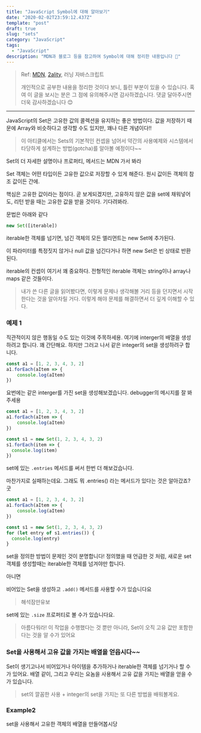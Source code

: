 ```yaml
---
title: "JavaScript Symbol에 대해 알아보기"
date: "2020-02-02T23:59:12.437Z"
template: "post"
draft: true
slug: "sets"
category: "JavaScript"
tags:
  - "JavaScript"
description: "MDN과 블로그 등을 참고하여 Symbol에 대해 정리한 내용입니다 📖"
---
```


> Ref: [MDN](https://developer.mozilla.org/en-US/docs/Glossary/Symbol), [2ality](https://2ality.com/2014/12/es6-symbols.html), 러닝 자바스크립트
>
> 개인적으로 공부한 내용을 정리한 것이다 보니, 틀린 부분이 있을 수 있습니다. 혹여 이 글을 보시는 분은 그 점에 유의해주시면 감사하겠습니다. 댓글 달아주시면 더욱 감사하겠습니다 😊

---

JavaScript의 Set은 고유한 값의 콜렉션을 유지하는 좋은 방법이다. 값을 저장하기 때문에 Array와 비슷하다고 생각할 수도 있지만, 꽤나 다른 개념이다!!

> 이 아티클에서는 Sets의 기본적인 컨셉을 넘어서 약간의 사용예제와 시스템에서 타당하게 설계하는 방법(gotcha)를 알아볼 예정이다~~

Set의 더 자세한 설명이나 프로퍼티, 메서드는 MDN 가서 봐라

Set 객체는 어떤 타입이든 고유한 값으로 저장할 수 있게 해준다. 원시 값이든 객체의 참조 값이든 간에.

핵심은 고유한 값이라는 점이다. 곧 보게되겠지만, 고유하지 않은 값을 set에 채워넣어도, 리턴 받을 때는 고유한 값을 받을 것이다. 기다려봐라.

문법은 아래와 같다

``` js
new Set([iterable])
```

iterable한 객체를 넘기면, 넘긴 객체의 모든 엘리먼트는 new Set에 추가된다.

이 파라미터를 특정짓지 않거나 null 값을 넘긴다거나 하면 new Set은 빈 상태로 반환된다.

iterable의 컨셉이 여기서 꽤 중요하다. 전형적인 iterable 객체는 string이나 array나 maps 같은 것들이다.

> 내가 쓴 다른 글을 읽어봤다면, 이렇게 문제나 생각해볼 거리 등을 던지면서 시작한다는 것을 알아차릴 거다. 이렇게 해야 문제를 해결하면서 더 깊게 이해할 수 있다.



### 예제 1

직관적이지 않은 행동일 수도 있는 이것에 주목하세용. 여기에 interger의 배열을 생성하려고 합니다. 꽤 간단해요. 하지만 그러고 나서 같은 integer의 set을 생성하려구 합니다.

``` js
const a1 = [1, 2, 3, 4, 3, 2]
a1.forEach(aItem => {
	console.log(aItem)
})
```

요번에는 같은 interger를 가진  set을 생성해보겠습니다. debugger의 메시지를 잘 봐주세용

``` js
const a1 = [1, 2, 3, 4, 3, 2]
a1.forEach(aItem => {
	console.log(aItem)
})

const s1 = new Set(1, 2, 3, 4, 3, 2)
s1.forEach(item => {
  console.log(item)
})
```

set에 있는 `.entries` 메서드를 써서 한번 더 해보겄습니다.

마찬가지로 실패하는데요. 그래도 뭐 .entries() 라는 메서드가 있다는 것은 알아갔죠? 굿

``` js
const a1 = [1, 2, 3, 4, 3, 2]
a1.forEach(aItem => {
	console.log(aItem)
})

const s1 = new Set(1, 2, 3, 4, 3, 2)
for (let entry of s1.entries()) {
  console.log(entry)
}
```

set을 정의한 방법이 문제인 것이 분명합니다! 정의했을 때 언급한 것 처럼, 새로운 set 객체를 생성할때는 iterable한 객체를 넘겨야만 합니다.

아니면

비어있는 Set을 생성하고 `.add()` 메서드를 사용할 수가 있습니다요

> 해석잠만유보

set에 있는 `.size` 프로퍼티로 볼 수가 있습니다요.

> 아름다워라! 이 작업을 수행했다는 것 뿐만 아니라, Set이 오직 고유 값만 포함한다는 것을 알 수가 있어요

### Set을 사용해서 고유 값을 가지는 배열을 얻읍시다~~

Set이 생기고나서 비어있거나 아이템을 추가하거나 iterable한 객체를 넘기거나 할 수가 있어요. 배열 같이, 그리고 우리는 요놈을 사용해서 고유 값을 가지는 배열을 얻을 수가 있습니다.

> set의 깔꼼한 사용 + integer의 set을 가지는 또 다른 방법을 배워볼게요.

### Example2

set을 사용해서 고유한 객체의 배열을 만들어봅시당

